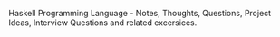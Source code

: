 Haskell Programming Language - Notes, Thoughts, Questions, Project Ideas, Interview Questions and related excersices. 
